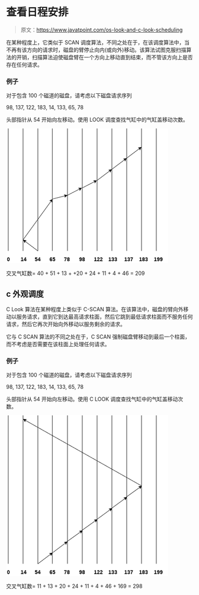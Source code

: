 # 查看日程安排

> 原文：<https://www.javatpoint.com/os-look-and-c-look-scheduling>

在某种程度上，它类似于 SCAN 调度算法，不同之处在于，在该调度算法中，当不再有该方向的请求时，磁盘的臂停止向内(或向外)移动。该算法试图克服扫描算法的开销，扫描算法迫使磁盘臂在一个方向上移动直到结束，而不管该方向上是否存在任何请求。

### 例子

对于包含 100 个磁道的磁盘，请考虑以下磁盘请求序列

98, 137, 122, 183, 14, 133, 65, 78

头部指针从 54 开始向左移动。使用 LOOK 调度查找气缸中的气缸盖移动次数。

![OS Look Scheduling](img/1be50b71b034d4b293b638312ffd0028.png)

交叉气缸数= 40 + 51 + 13 + +20 + 24 + 11 + 4 + 46 = 209

## c 外观调度

C Look 算法在某种程度上类似于 C-SCAN 算法。在该算法中，磁盘的臂向外移动以服务请求，直到它到达最高请求柱面，然后它跳到最低请求柱面而不服务任何请求，然后它再次开始向外移动以服务剩余的请求。

它与 C SCAN 算法的不同之处在于，C SCAN 强制磁盘臂移动到最后一个柱面，而不考虑是否需要在该柱面上处理任何请求。

### 例子

对于包含 100 个磁道的磁盘，请考虑以下磁盘请求序列

98, 137, 122, 183, 14, 133, 65, 78

头部指针从 54 开始向左移动。使用 C LOOK 调度查找气缸中的气缸盖移动次数。

![OS Look Scheduling1](img/ef1f92caf45041cfb410b35fb9c0c5b2.png)

交叉气缸数= 11 + 13 + 20 + 24 + 11 + 4 + 46 + 169 = 298